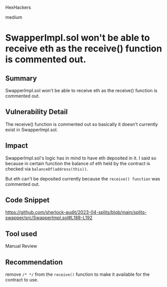 HexHackers

medium

# SwapperImpl.sol won't be able to receive eth as the receive() function is commented out.

## Summary
SwapperImpl.sol won't be able to receive eth as the receive() function is commented out.

## Vulnerability Detail
The receive() function is commented out so basically it doesn't currently exist in SwapperImpl.sol.

## Impact
SwapperImpl.sol's logic has in mind to have eth deposited in it. I said so because in certain function the balance of eth held by the contract is checked via `balanceOf(address(this))`.

But eth can't be deposited currently because the `receive() function` was commented out.
## Code Snippet
https://github.com/sherlock-audit/2023-04-splits/blob/main/splits-swapper/src/SwapperImpl.sol#L188-L192
## Tool used

Manual Review

## Recommendation
remove `/* */` from the `receive()` function to make it available for the contract to use.